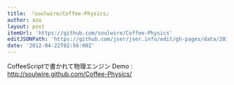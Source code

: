 ```yaml
---
title: 『soulwire/Coffee-Physics』
author: azu
layout: post
itemUrl: 'https://github.com/soulwire/Coffee-Physics'
editJSONPath: 'https://github.com/jser/jser.info/edit/gh-pages/data/2012/04/index.json'
date: '2012-04-22T02:56:00Z'
---
```

CoffeeScriptで書かれて物理エンジン
Demo : http://soulwire.github.com/Coffee-Physics/
